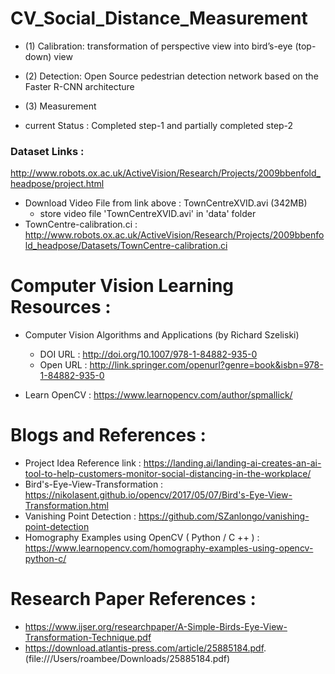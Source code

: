 # CV_Social_Distance_Measurement
- (1)  Calibration: transformation of perspective view into bird’s-eye (top-down) view
- (2) Detection: Open Source pedestrian detection network based on the Faster R-CNN architecture
- (3) Measurement

- current Status : Completed step-1 and partially completed step-2

### Dataset Links : 
http://www.robots.ox.ac.uk/ActiveVision/Research/Projects/2009bbenfold_headpose/project.html

- Download Video File from link above : TownCentreXVID.avi (342MB)
  - store video file 'TownCentreXVID.avi' in 'data' folder
- TownCentre-calibration.ci :  
http://www.robots.ox.ac.uk/ActiveVision/Research/Projects/2009bbenfold_headpose/Datasets/TownCentre-calibration.ci


# Computer Vision Learning Resources : 
- Computer Vision Algorithms and Applications (by Richard Szeliski)
  - DOI URL : http://doi.org/10.1007/978-1-84882-935-0	
  - Open URL : http://link.springer.com/openurl?genre=book&isbn=978-1-84882-935-0

- Learn OpenCV : https://www.learnopencv.com/author/spmallick/

# Blogs and References : 
- Project Idea Reference link : https://landing.ai/landing-ai-creates-an-ai-tool-to-help-customers-monitor-social-distancing-in-the-workplace/ 
- Bird's-Eye-View-Transformation : https://nikolasent.github.io/opencv/2017/05/07/Bird's-Eye-View-Transformation.html
- Vanishing Point Detection : https://github.com/SZanlongo/vanishing-point-detection
- Homography Examples using OpenCV ( Python / C ++ ) : https://www.learnopencv.com/homography-examples-using-opencv-python-c/


# Research Paper References : 
- https://www.ijser.org/researchpaper/A-Simple-Birds-Eye-View-Transformation-Technique.pdf
- https://download.atlantis-press.com/article/25885184.pdf. (file:///Users/roambee/Downloads/25885184.pdf)

